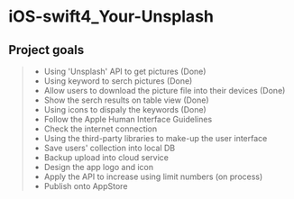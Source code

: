 # iOS-swift4_Your-Unsplash

## Project goals

> - Using 'Unsplash' API to get pictures (Done)
> - Using keyword to serch pictures (Done)
> - Allow users to download the picture file into their devices (Done)
> - Show the serch results on table view (Done)
> - Using icons to dispaly the keywords (Done)
> - Follow the Apple Human Interface Guidelines 
> - Check the internet connection
> - Using the  third-party libraries to make-up the user interface
> - Save users' collection into local DB 
> - Backup upload into cloud service
> - Design the app logo and icon
> - Apply the API to increase using limit numbers  (on process)
> - Publish onto AppStore
